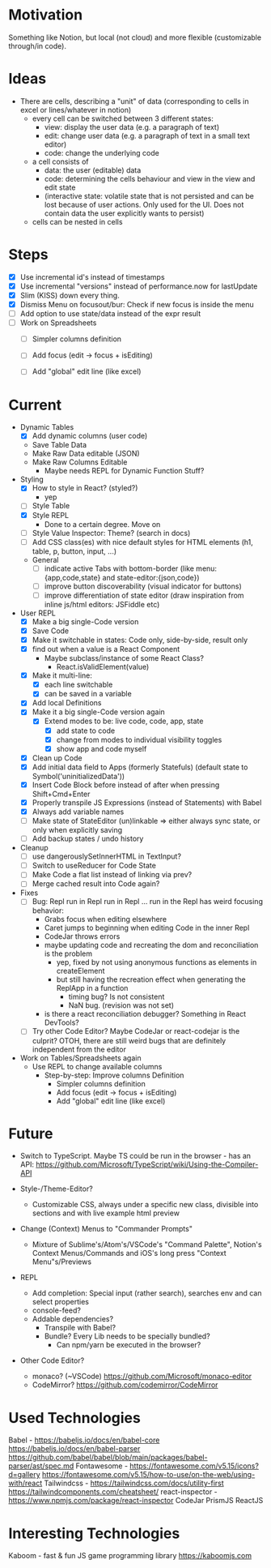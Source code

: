 # Motivation

Something like Notion, but local (not cloud) and more flexible (customizable through/in code).


# Ideas

- There are cells, describing a "unit" of data (corresponding to cells in excel or lines/whatever in notion)
    - every cell can be switched between 3 different states:
        - view: display the user data (e.g. a paragraph of text)
        - edit: change user data (e.g. a paragraph of text in a small text editor)
        - code: change the underlying code
    - a cell consists of
        - data: the user (editable) data
        - code: determining the cells behaviour and view in the view and edit state
        - (interactive state: volatile state that is not persisted and can be lost because of user actions. Only used for the UI. Does not contain data the user explicitly wants to persist)
    - cells can be nested in cells


# Steps

- [x] Use incremental id's instead of timestamps
- [x] Use incremental "versions" instead of performance.now for lastUpdate
- [x] Slim (KISS) down every thing.
- [x] Dismiss Menu on focusout/bur: Check if new focus is inside the menu
- [ ] Add option to use state/data instead of the expr result
- [ ] Work on Spreadsheets
    - [ ] Simpler columns definition
    - [ ] Add focus (edit -> focus + isEditing)
    - [ ] Add "global" edit line (like excel)


# Current

* Dynamic Tables
    - [x] Add dynamic columns (user code)
    * Save Table Data
    * Make Raw Data editable (JSON)
    * Make Raw Columns Editable
        * Maybe needs REPL for Dynamic Function Stuff?
* Styling
    - [x] How to style in React? (styled?)
        - yep
    - [ ] Style Table
    - [x] Style REPL
        * Done to a certain degree. Move on
    - [ ] Style Value Inspector: Theme? (search in docs)
    - [ ] Add CSS class(es) with nice default styles for HTML elements (h1, table, p, button, input, ...)
    * General
        - [ ] indicate active Tabs with bottom-border (like menu:{app,code,state} and state-editor:{json,code})
        - [ ] improve button discoverability (visual indicator for buttons)
        - [ ] improve differentiation of state editor (draw inspiration from inline js/html editors: JSFiddle etc)
* User REPL
    - [x] Make a big single-Code version
    - [x] Save Code
    - [x] Make it switchable in states: Code only, side-by-side, result only
    - [x] find out when a value is a React Component
        * Maybe subclass/instance of some React Class?
            * React.isValidElement(value)
    - [x] Make it multi-line:
        - [x] each line switchable
        - [x] can be saved in a variable
    - [x] Add local Definitions
    - [x] Make it a big single-Code version again
        - [x] Extend modes to be: live code, code, app, state
            - [x] add state to code
            - [x] change from modes to individual visibility toggles
            - [x] show app and code myself
    - [x] Clean up Code
    - [x] Add initial data field to Apps (formerly Statefuls) (default state to Symbol('uninitializedData'))
    - [x] Insert Code Block before instead of after when pressing Shift+Cmd+Enter
    - [x] Properly transpile JS Expressions (instead of Statements) with Babel
    - [x] Always add variable names
    - [ ] Make state of StateEditor (un)linkable => either always sync state, or only when explicitly saving
    - [ ] Add backup states / undo history
* Cleanup
    - [ ] use dangerouslySetInnerHTML in TextInput?
    - [ ] Switch to useReducer for Code State
    - [ ] Make Code a flat list instead of linking via prev?
    - [ ] Merge cached result into Code again?
* Fixes
    - [ ] Bug: Repl run in Repl run in Repl ... run in the Repl has weird focusing behavior:
        - Grabs focus when editing elsewhere
        - Caret jumps to beginning when editing Code in the inner Repl
        - CodeJar throws errors
        - maybe updating code and recreating the dom and reconciliation is the problem
            - yep, fixed by not using anonymous functions as elements in createElement
            - but still having the recreation effect when generating the ReplApp in a function
                - timing bug? Is not consistent
                - NaN bug. (revision was not set)
        - is there a react reconciliation debugger? Something in React DevTools?
    - [ ] Try other Code Editor? Maybe CodeJar or react-codejar is the culprit? OTOH, there are still weird bugs that are definitely independent from the editor
* Work on Tables/Spreadsheets again
    * Use REPL to change available columns
        * Step-by-step: Improve columns Definition
            * Simpler columns definition
            * Add focus (edit -> focus + isEditing)
            * Add "global" edit line (like excel)

# Future

* Switch to TypeScript. Maybe TS could be run in the browser - has an API: https://github.com/Microsoft/TypeScript/wiki/Using-the-Compiler-API
* Style-/Theme-Editor?
    * Customizable CSS, always under a specific new class, divisible into sections and with live example html preview
* Change (Context) Menus to "Commander Prompts"
    * Mixture of Sublime's/Atom's/VSCode's "Command Palette", Notion's Context Menus/Commands and iOS's long press "Context Menu"s/Previews
* REPL
    * Add completion: Special input (rather search), searches env and can select properties
    * console-feed?
    * Addable dependencies?
        * Transpile with Babel?
        * Bundle? Every Lib needs to be specially bundled?
            * Can npm/yarn be executed in the browser?

* Other Code Editor?
    - monaco? (~VSCode) https://github.com/Microsoft/monaco-editor
    - CodeMirror? https://github.com/codemirror/CodeMirror
    

# Used Technologies

Babel - https://babeljs.io/docs/en/babel-core
        https://babeljs.io/docs/en/babel-parser
        https://github.com/babel/babel/blob/main/packages/babel-parser/ast/spec.md
Fontawesome - https://fontawesome.com/v5.15/icons?d=gallery
              https://fontawesome.com/v5.15/how-to-use/on-the-web/using-with/react
Tailwindcss - https://tailwindcss.com/docs/utility-first
              https://tailwindcomponents.com/cheatsheet/
react-inspector - https://www.npmjs.com/package/react-inspector
CodeJar
PrismJS
ReactJS


# Interesting Technologies

Kaboom - fast & fun JS game programming library
https://kaboomjs.com
